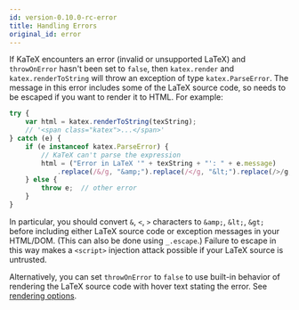 ```yaml
---
id: version-0.10.0-rc-error
title: Handling Errors
original_id: error
---
```

If KaTeX encounters an error (invalid or unsupported LaTeX) and `throwOnError`
hasn't been set to `false`, then `katex.render` and `katex.renderToString`
will throw an exception of type `katex.ParseError`.
The message in this error includes some of the LaTeX source code,
so needs to be escaped if you want to render it to HTML.  For example:

```js
try {
    var html = katex.renderToString(texString);
    // '<span class="katex">...</span>'
} catch (e) {
    if (e instanceof katex.ParseError) {
        // KaTeX can't parse the expression
        html = ("Error in LaTeX '" + texString + "': " + e.message)
            .replace(/&/g, "&amp;").replace(/</g, "&lt;").replace(/>/g, "&gt;");
    } else {
        throw e;  // other error
    }
}
```

In particular, you should convert `&`, `<`, `>` characters to
`&amp;`, `&lt;`, `&gt;` before including either LaTeX source code or
exception messages in your HTML/DOM.
(This can also be done using `_.escape`.)
Failure to escape in this way makes a `<script>` injection attack possible
if your LaTeX source is untrusted.

Alternatively, you can set `throwOnError` to `false` to use built-in behavior
of rendering the LaTeX source code with hover text stating the error.
See [rendering options](options.md).
